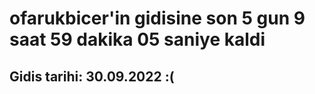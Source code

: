 # ofarukbicer'in gidisine son 5 gun 9 saat 59 dakika 05 saniye kaldi

## Gidis tarihi: 30.09.2022 :(